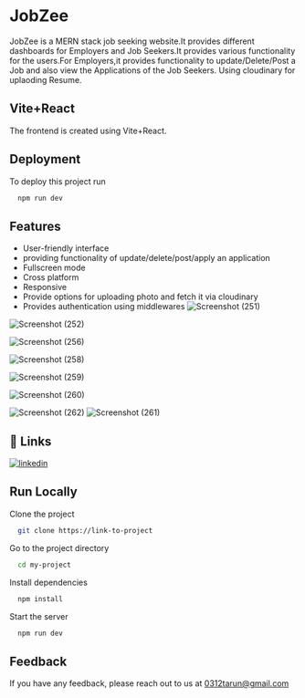 
# JobZee

JobZee is a  MERN stack job seeking website.It provides different dashboards for Employers and Job Seekers.It provides various functionality for the users.For Employers,it provides functionality to update/Delete/Post a Job and also view the Applications of the Job Seekers.
Using cloudinary for uplaoding Resume. 


## Vite+React

The frontend is created using Vite+React.


## Deployment

To deploy this project run

```bash
  npm run dev
```

## Features

- User-friendly interface
- providing functionality of update/delete/post/apply an application
- Fullscreen mode
- Cross platform
- Responsive
- Provide options for uploading photo and fetch it via cloudinary
- Provides authentication using middlewares
![Screenshot (251)](https://github.com/tarunsingh32/JobZee/assets/128855711/7dd9a89e-8e1e-4ded-970a-d0c65f4e5ed0)

![Screenshot (252)](https://github.com/tarunsingh32/JobZee/assets/128855711/0f652a1b-7ed3-41bc-8413-9216d85c00f1)

![Screenshot (256)](https://github.com/tarunsingh32/JobZee/assets/128855711/370f722f-ab40-4bfa-8fbc-8129df637c8b)



![Screenshot (258)](https://github.com/tarunsingh32/JobZee/assets/128855711/81b56c75-ad46-4c43-a06d-41e0995a53d2)

![Screenshot (259)](https://github.com/tarunsingh32/JobZee/assets/128855711/bbeb07b3-e8ca-40c7-82a8-8079a82201a4)

![Screenshot (260)](https://github.com/tarunsingh32/JobZee/assets/128855711/34cdba4d-b0ec-4e5e-9cda-3ab6c5606452)

![Screenshot (262)](https://github.com/tarunsingh32/JobZee/assets/128855711/467bf450-13db-4f1b-a417-dd11a7cb6e4e)
![Screenshot (261)](https://github.com/tarunsingh32/JobZee/assets/128855711/85f75a34-9bdc-4337-98fb-f74fe66eb307)
    
## 🔗 Links
[![linkedin](https://img.shields.io/badge/linkedin-0A66C2?style=for-the-badge&logo=linkedin&logoColor=white)](https://www.linkedin.com/in/tarun-kumar-singh-90150322a/)



## Run Locally

Clone the project

```bash
  git clone https://link-to-project
```

Go to the project directory

```bash
  cd my-project
```

Install dependencies

```bash
  npm install
```

Start the server

```bash
  npm run dev
```


## Feedback

If you have any feedback, please reach out to us at 0312tarun@gmail.com

